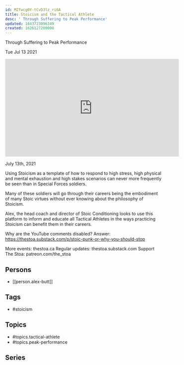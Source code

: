 ```yaml
---
id: MZfwcg0Y-tCvD3lz_ri6A
title: Stoicism and the Tactical Athlete
desc: ' Through Suffering to Peak Performance'
updated: 1643723096349
created: 1626127200000
---
```



 Through Suffering to Peak Performance

Tue Jul 13 2021

<iframe width="560" height="315" src="https://www.youtube.com/embed/yIYQ-16kZ6U" title="Stoicism and the Tactical Athlete: Through Suffering to Peak Performance w/ Alex Butt" frameborder="0" allow="accelerometer; autoplay; clipboard-write; encrypted-media; gyroscope; picture-in-picture" allowfullscreen ></iframe>

July 13th, 2021

Using Stoicism as a template of how to respond to high stress, high physical and mental exhaustion and high stakes scenarios can never more frequently be seen than in Special Forces soldiers.

Many of these soldiers will go through their careers being the embodiment of many Stoic virtues without ever knowing about the philosophy of Stoicism.

Alex, the head coach and director of Stoic Conditioning looks to use this platform to inform and educate all Tactical Athletes in the ways practicing Stoicism can benefit them in their careers.

Why are the YouTube comments disabled? Answer: https://thestoa.substack.com/p/stoic-punk-or-why-you-should-stop

More events: thestoa.ca
Regular updates: thestoa.substack.com
Support The Stoa: patreon.com/the_stoa

## Persons

- [[person.alex-butt]]

## Tags

- #stoicism

## Topics

- #topics.tactical-athlete
- #topics.peak-performance

## Series



